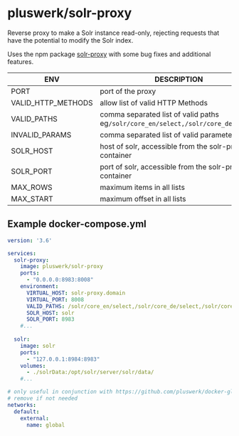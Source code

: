 # pluswerk/solr-proxy

Reverse proxy to make a Solr instance read-only, rejecting requests that have the potential to modify the Solr index.

Uses the npm package [solr-proxy](https://github.com/Trott/solr-proxy) with some bug fixes and additional features.

| ENV                | DESCRIPTION                                                                       | Default        |
|--------------------|-----------------------------------------------------------------------------------|----------------|
| PORT               | port of the proxy                                                                 | `8008`         |
| VALID_HTTP_METHODS | allow list of valid HTTP Methods                                                  | `GET`          |
| VALID_PATHS        | comma separated list of valid paths eg`/solr/core_en/select,/solr/core_de/select` | `/solr/select` |
| INVALID_PARAMS     | comma separated list of valid parameters                                          | `qt,stream`    |
| SOLR_HOST          | host of solr, accessible from the solr-proxy container                            | `solr`         |
| SOLR_PORT          | port of solr, accessible from the solr-proxy container                            | `8983`         |
| MAX_ROWS           | maximum items in all lists                                                        | `200`          |
| MAX_START          | maximum offset in all lists                                                       | `1000`         |


## Example docker-compose.yml



```yml
version: '3.6'

services:
  solr-proxy:
    image: pluswerk/solr-proxy
    ports:
      - "0.0.0.0:8983:8008"
    environment:
      VIRTUAL_HOST: solr-proxy.domain
      VIRTUAL_PORT: 8008
      VALID_PATHS: /solr/core_en/select,/solr/core_de/select,/solr/core_fr/select,/solr/core_nl/select,/solr/core_zh/select
      SOLR_HOST: solr
      SOLR_PORT: 8983
    #...
      
  solr:
    image: solr
    ports:
      - "127.0.0.1:8984:8983"
    volumes:
      - ./solrData:/opt/solr/server/solr/data/
    #...

# only useful in conjunction with https://github.com/pluswerk/docker-global
# remove if not needed
networks:
  default:
    external:
      name: global
```
